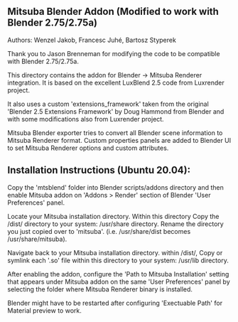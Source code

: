 Mitsuba Blender Addon (Modified to work with Blender 2.75/2.75a)
---------------------

Authors:
Wenzel Jakob, Francesc Juhé, Bartosz Styperek

Thank you to Jason Brenneman for modifying the code to be compatible with Blender 2.75/2.75a.

This directory contains the addon for Blender -> Mitsuba Renderer
integration. It is based on the excellent LuxBlend 2.5 code from
Luxrender project.

It also uses a custom 'extensions_framework' taken from the original
'Blender 2.5 Extensions Framework' by Doug Hammond from Blender and
with some modifications also from Luxrender project.

Mitsuba Blender exporter tries to convert all Blender scene information
to Mitsuba Renderer format. Custom properties panels are added to
Blender UI to set Mitsuba Renderer options and custom attributes.


Installation Instructions (Ubuntu 20.04):
--------------------------

Copy the 'mtsblend' folder into Blender scripts/addons directory and
then enable Mitsuba addon on 'Addons > Render' section of Blender
'User Preferences' panel.

Locate your Mitsuba installation directory. Within this directory Copy the /dist/ directory to your system: /usr/share directory. Rename the directory you just copied over to 'mitsuba'. (i.e. /usr/share/dist becomes /usr/share/mitsuba).

Navigate back to your Mitsuba installation directory. within /dist/, Copy or symlink each '.so' file within this directory to your system: /usr/lib directory.

After enabling the addon, configure the 'Path to Mitsuba Installation'
setting that appears under Mitsuba addon on the same 'User Preferences'
panel by selecting the folder where Mitsuba Renderer binary is installed.

Blender might have to be restarted after configuring 'Exectuable Path'
for Material preview to work.
